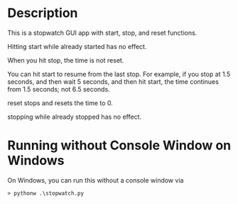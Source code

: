 # Description
This is a stopwatch GUI app with start, stop, and reset functions.

Hitting start while already started has no effect.

When you hit stop, the time is not reset.

You can hit start to resume from the last stop. For example, if you stop at
1.5 seconds, and then wait 5 seconds, and then hit start, the time continues
from 1.5 seconds; not 6.5 seconds.

reset stops and resets the time to 0.

stopping while already stopped has no effect.

# Running without Console Window on Windows
On Windows, you can run this without a console window via
```
> pythonw .\stopwatch.py 
```
